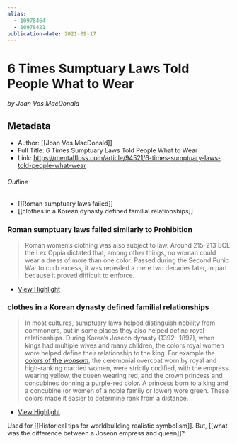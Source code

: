 ```yaml
---
alias: 
  - 10978464
  - 10978421
publication-date: 2021-09-17
---
```


# 6 Times Sumptuary Laws Told People What to Wear
<cite>by Joan Vos MacDonald</cite>

## Metadata
- Author: [[Joan Vos MacDonald]]
- Full Title: 6 Times Sumptuary Laws Told People What to Wear
- Link: https://mentalfloss.com/article/94521/6-times-sumptuary-laws-told-people-what-wear

###### Outline 
- [[Roman sumptuary laws failed]]
- [[clothes in a Korean dynasty defined familial relationships]]

### Roman sumptuary laws failed similarly to Prohibition 

> Roman women’s clothing was also subject to law. Around 215-213 BCE the Lex Oppia dictated that, among other things, no woman could wear a dress of more than one color. Passed during the Second Punic War to curb excess, it was repealed a mere two decades later, in part because it proved difficult to enforce.


 * [View Highlight](https://read.readwise.io/read/01ffr3dxqbdwj156wx389fd3a8)

### clothes in a Korean dynasty defined familial relationships

> In most cultures, sumptuary laws helped distinguish nobility from commoners, but in some places they also helped define royal relationships. During Korea’s Joseon dynasty (1392- 1897), when kings had multiple wives and many children, the colors royal women wore helped define their relationship to the king. For example the [colors of the *wonsam*](http://www.lifeinkorea.com/culture/clothes/clothes.cfm?xURL=official), the ceremonial overcoat worn by royal and high-ranking married women, were strictly codified, with the empress wearing yellow, the queen wearing red, and the crown princess and concubines donning a purple-red color. A princess born to a king and a concubine (or women of a noble family or lower) wore green. These colors made it easier to determine rank from a distance.

 * [View Highlight](https://mentalfloss.com/article/94521/6-times-sumptuary-laws-told-people-what-wear?__readwiseLocation=0%2F20%2F3%2F1%2F1%2F3%2F1%2F1%2F3%2F19%2F1%2F50%3A1%2C2%2F20%2F3%2F1%2F1%2F3%2F1%2F1%2F3%2F19%2F1%2F50%3A372#:~:text=In%20most%20cultures%2C%20sumptuary%20laws%2Cdetermine%20rank%20from%20a%20distance.)

Used for [[Historical tips for worldbuilding realistic symbolism]]. But, [[what was the difference between a Joseon empress and queen]]?